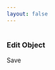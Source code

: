 ```yaml
---
layout: false
---
```


<script setup>
  import pButton from '../button/Button.vue'
  import pPdfViewer from './PspdfViewer.vue'
  import pPdfObject from './PspdfObject.vue'
  import pPdfObjectAddon from './PspdfObjectAddon.vue'
  import pDropzone from '../dropzone/Dropzone.vue'
  import pCheckbox from '../checkbox/Checkbox.vue'
  import pSheet from '../sheet/Sheet.vue'
  import pFormGroup from '../form-group/FormGroup.vue'
  import pInput from '../input/Input.vue'
  import IconClose from '@privyid/persona-icon/vue/close/16.vue'
  import IconEdit from '@privyid/persona-icon/vue/edit/16.vue'
  import { usePreview } from '../cropper/utils/use-preview'
  import { reactive, ref } from 'vue'
  import { withBase } from 'vitepress'
  import { watchDebounced } from '@vueuse/core'

  const scale  = ref(1)
  const file   = ref()
  const debug  = ref(false)
  const src    = usePreview(file, withBase('/assets/pdf/Calibrator-v3.pdf'))

  const items  = reactive([])
  const item   = ref()
  const isEdit = ref(false)

  function createText (text, width, height, bgColor, textColor) {
    return `data:image/svg+xml,<svg height="${height}" width="${width}" xmlns="http://www.w3.org/2000/svg"><rect fill="${encodeURIComponent(bgColor)}" x="0" y="0" height="${height}" width="${width}"></rect><text fill="${encodeURIComponent(textColor)}" dominant-baseline="central" text-anchor="middle" x="50%" y="50%" font-family="sans-serif" font-weight="600">${encodeURIComponent(text)}</text></svg>`
  }

  function add (width = 198, height = 106) {
    items.push({
      _key     : Symbol('ObjectId'),
      src      : createText(`${width}x${height}`, width, height, '#77AB59', '#ffffff'),
      page     : undefined,
      x        : undefined,
      y        : undefined,
      width    : width,
      height   : height,
      ratio    : width / height,
      resizable: true,
      moveable : true,
    })
  }

  function remove (index) {
    items.splice(index, 1)
  }

  function edit (index) {
    isEdit.value = true
    item.value   = { ...items[index] }
  }

  function save () {
    const index = items.findIndex((i) => i._key === item.value._key)

    if (index > -1) {
      Object.assign(items[index], item.value)

      isEdit.value = false
      item.value   = undefined
    }
  }

  function onWidthChanged () {
    if (Number.isFinite(item.value?.width)) {
      item.value.height = item.value.width / item.value.ratio
    }
  }

  function onHeightChanged () {
    if (Number.isFinite(item.value?.height)) {
      item.value.width = item.value.height * item.value.ratio
    }
  }
</script>

<div class="flex w-full h-full">
  <p-pdf-viewer
    layout="fit"
    :src="src"
    v-model:scale="scale">
    <template #header>
      <div class="flex flex-col gap-2 p-2 md:flex-row md:items-center">
        <p-dropzone accept="application/pdf" v-model="file">
          <template #default="{ browse }">
            <p-button @click="browse" color="info">
              Open Doc
            </p-button>
          </template>
        </p-dropzone>
        <div class="flex items-center px-2 space-x-2 shrink-0">
          <p-checkbox v-model="debug">
            Show Debug
          </p-checkbox>
        </div>
        <div class="flex flex-wrap gap-2 shrink-0 md:flex-nowrap">
          <p-button @click="add(198, 106)">
            Add Signature
          </p-button>
          <p-button @click="add(118.79, 118.79, false)">
            Add E-Metere
          </p-button>
          <p-button @click="add(106, 106)">
            Add Seal
          </p-button>
        </div>
      </div>
    </template>
    <p-pdf-object
      v-for="(item, i) in items"
      :key="item.key"
      v-model:text="item.text"
      v-model:page="item.page"
      v-model:width="item.width"
      v-model:height="item.height"
      v-model:x="item.x"
      v-model:y="item.y"
      :resizable="item.resizable"
      :moveable="item.moveable"
      :debug="debug"
      autofocus
    >
      <img
        class="w-full h-full rounded"
        :width="item.width"
        :height="item.height"
        :src="item.src" />
      <p-pdf-object-addon class="space-y-1">
        <p-button size="sm" icon color="danger" @click="remove(i)">
          <IconClose />
        </p-button>
        <p-button size="sm" icon color="info" @click="edit(i)">
          <IconEdit />
        </p-button>
      </p-pdf-object-addon>
    </p-pdf-object>
  </p-pdf-viewer>
  <p-sheet position="right" v-model="isEdit" style="--p-sheet-size: 400px">
    <div class="flex flex-col h-full p-4">
      <h3 class="mb-6 text-lg font-bold">
        Edit Object
      </h3>
      <div class="flex-grow">
        <p-form-group label="Page">
          <p-input v-model.number="item.page"/>
        </p-form-group>
        <p-form-group label="Pos X">
          <p-input v-model.number="item.x"/>
        </p-form-group>
        <p-form-group label="Pos Y">
          <p-input v-model.number="item.y"/>
        </p-form-group>
        <p-form-group label="Width">
          <p-input v-model.number="item.width" @blur="onWidthChanged" />
        </p-form-group>
        <p-form-group label="Height">
          <p-input v-model.number="item.height" @blur="onHeightChanged" />
        </p-form-group>
      </div>
      <div class="flex flex-shrink-0">
        <p-button color="info" class="flex-grow" @click="save()">
          Save
        </p-button>
      </div>
    </div>
  </p-sheet>
</div>
